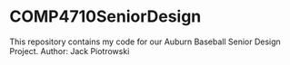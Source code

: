# COMP4710SeniorDesign
This repository contains my code for our Auburn Baseball Senior Design Project. 
Author: Jack Piotrowski
